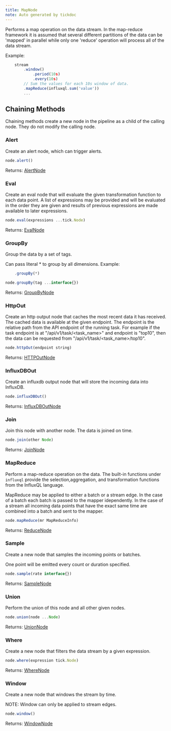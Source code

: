 ```yaml
---
title: MapNode
note: Auto generated by tickdoc
---
```


Performs a map operation on the data stream. 
In the map-reduce framework it is assumed that 
several different partitions of the data can be 
&#39;mapped&#39; in parallel while only one &#39;reduce&#39; operation 
will process all of the data stream. 

Example: 


```javascript
    stream
        .window()
            .period(10s)
            .every(10s)
        // Sum the values for each 10s window of data.
        .mapReduce(influxql.sum('value'))
        ...
```



Chaining Methods
----------------

Chaining methods create a new node in the pipeline as a child of the calling node. They do not modify the calling node.

### Alert

Create an alert node, which can trigger alerts. 


```javascript
node.alert()
```

Returns: [AlertNode](/docs/kapacitor/v0.1/tick/alert_node.html)


### Eval

Create an eval node that will evaluate the given transformation function to each data point. 
A list of expressions may be provided and will be evaluated in the order they are given 
and results of previous expressions are made available to later expressions. 


```javascript
node.eval(expressions ...tick.Node)
```

Returns: [EvalNode](/docs/kapacitor/v0.1/tick/eval_node.html)


### GroupBy

Group the data by a set of tags. 

Can pass literal * to group by all dimensions. 
Example: 


```javascript
    .groupBy(*)
```



```javascript
node.groupBy(tag ...interface{})
```

Returns: [GroupByNode](/docs/kapacitor/v0.1/tick/group_by_node.html)


### HttpOut

Create an http output node that caches the most recent data it has received. 
The cached data is available at the given endpoint. 
The endpoint is the relative path from the API endpoint of the running task. 
For example if the task endpoint is at &#34;/api/v1/task/&lt;task_name&gt;&#34; and endpoint is 
&#34;top10&#34;, then the data can be requested from &#34;/api/v1/task/&lt;task_name&gt;/top10&#34;. 


```javascript
node.httpOut(endpoint string)
```

Returns: [HTTPOutNode](/docs/kapacitor/v0.1/tick/http_out_node.html)


### InfluxDBOut

Create an influxdb output node that will store the incoming data into InfluxDB. 


```javascript
node.influxDBOut()
```

Returns: [InfluxDBOutNode](/docs/kapacitor/v0.1/tick/influx_d_b_out_node.html)


### Join

Join this node with another node. The data is joined on time. 


```javascript
node.join(other Node)
```

Returns: [JoinNode](/docs/kapacitor/v0.1/tick/join_node.html)


### MapReduce

Perform a map-reduce operation on the data. 
The built-in functions under `influxql` provide the 
selection,aggregation, and transformation functions 
from the InfluxQL language. 

MapReduce may be applied to either a batch or a stream edge. 
In the case of a batch each batch is passed to the mapper idependently. 
In the case of a stream all incoming data points that have 
the exact same time are combined into a batch and sent to the mapper. 


```javascript
node.mapReduce(mr MapReduceInfo)
```

Returns: [ReduceNode](/docs/kapacitor/v0.1/tick/reduce_node.html)


### Sample

Create a new node that samples the incoming points or batches. 

One point will be emitted every count or duration specified. 


```javascript
node.sample(rate interface{})
```

Returns: [SampleNode](/docs/kapacitor/v0.1/tick/sample_node.html)


### Union

Perform the union of this node and all other given nodes. 


```javascript
node.union(node ...Node)
```

Returns: [UnionNode](/docs/kapacitor/v0.1/tick/union_node.html)


### Where

Create a new node that filters the data stream by a given expression. 


```javascript
node.where(expression tick.Node)
```

Returns: [WhereNode](/docs/kapacitor/v0.1/tick/where_node.html)


### Window

Create a new node that windows the stream by time. 

NOTE: Window can only be applied to stream edges. 


```javascript
node.window()
```

Returns: [WindowNode](/docs/kapacitor/v0.1/tick/window_node.html)

